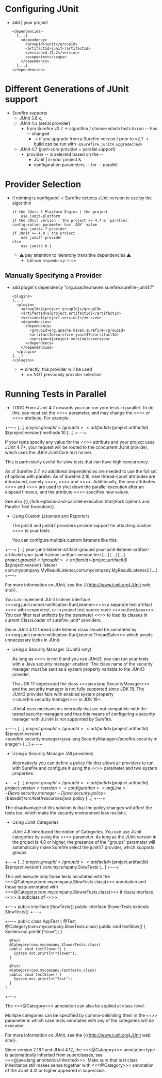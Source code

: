 # Configuring JUnit

* add | your project

    ```
    <dependencies>
      [...]
        <dependency>
          <groupId>junit</groupId>
          <artifactId>junit</artifactId>
          <version>4.13.2</version>
          <scope>test</scope>
        </dependency>
      [...]
    </dependencies>
    ```

# Different Generations of JUnit support

* Surefire supports
  * JUnit 3.8.x,
  * JUnit 4.x (serial provider)
    * from Surefire v2.7 -> algorithm / choose which tests to run -- has -- changed
      * -> if you upgrade from a Surefire version / prior to v2.7  -> build can be run with `-Dsurefire.junit4.upgradecheck`
  * JUnit 4.7 (junit-core provider +  parallel support)
    * provider -- is selected based on the --
      * JUnit | in your project &
      * configuration parameters -- for -- parallel

# Provider Selection

* if nothing is configured -> Surefire detects JUnit version to use by the algorithm

    ```
    if the JUnit 5 Platform Engine | the project
        use junit-platform
    if the JUnit version | the project >= 4.7 & `parallel` configuration parameter has `ANY` value
        use junit4.7 provider
    if JUnit >= 4.0 | the project
        use junit4 provider
    else
        use junit3.8.1
    ```
  * ⚠️ pay attention to hierarchy transitive dependencies ⚠️
    * run `mvn dependency:tree` 

## Manually Specifying a Provider

* add plugin's dependency "org.apache.maven.surefire:surefire-junit47"

    ```
    <plugins>
    [...]
      <plugin>
        <groupId>${project.groupId}</groupId>
        <artifactId>${project.artifactId}</artifactId>
        <version>${project.version}</version>
        <dependencies>
          <dependency>
            <groupId>org.apache.maven.surefire</groupId>
            <artifactId>surefire-junit47</artifactId>
            <version>${project.version}</version>
          </dependency>
        </dependencies>
      </plugin>
    [...]
    </plugins>
    ```

  * -> directly, this provider will be used
    * == NOT previously provider selection

# Running Tests in Parallel

* TODO
  From JUnit 4.7 onwards you can run your tests in parallel. To do this, you must set the
  <<<parallel>>> parameter, and may change the <<<threadCount>>> or <<<useUnlimitedThreads>>> attribute.
  For example:

+---+
<plugins>
    [...]
      <plugin>
        <groupId>${project.groupId}</groupId>
        <artifactId>${project.artifactId}</artifactId>
        <version>${project.version}</version>
        <configuration>
          <parallel>methods</parallel>
          <threadCount>10</threadCount>
        </configuration>
      </plugin>
    [...]
</plugins>
+---+


  If your tests specify any value for the <<<parallel>>> attribute and your project uses JUnit 4.7+, your request will be routed to
  the concurrent JUnit provider, which uses the JUnit JUnitCore test runner.

  This is particularly useful for slow tests that can have high concurrency.

  As of Surefire 2.7, no additional dependencies are needed to use the full set of options with parallel.
  As of Surefire 2.16, new thread-count attributes are introduced, namely <<<threadCountSuites>>>, <<<threadCountClasses>>> and
  <<<threadCountMethods>>>. Additionally, the new attributes <<<parallelTestsTimeoutInSeconds>>> and
  <<<parallelTestsTimeoutForcedInSeconds>>> are used to shut down the parallel execution after an elapsed timeout, and
  the attribute <<<parallel>>> specifies new values.
  
  See also {{{./fork-options-and-parallel-execution.html}Fork Options and Parallel Test Execution}}.

* Using Custom Listeners and Reporters

  The junit4 and junit47 providers provide support for attaching custom <<<RunListeners>>> to your tests.

  You can configure multiple custom listeners like this:

+---+
<dependencies>
[...]
  <dependency>
    <groupId>your-junit-listener-artifact-groupid</groupId>
    <artifactId>your-junit-listener-artifact-artifactid</artifactId>
    <version>your-junit-listener-artifact-version</version>
    <scope>test</scope>
  </dependency>
[...]
</dependencies>
[...]
<plugins>
[...]
  <plugin>
    <groupId>${project.groupId}</groupId>
    <artifactId>${project.artifactId}</artifactId>
    <version>${project.version}</version>
    <configuration>
      <properties>
        <property>
          <name>listener</name>
          <value>com.mycompany.MyResultListener,com.mycompany.MyResultListener2</value>
        </property>
      </properties>
    </configuration>
  </plugin>
[...]
</plugins>
+---+

  For more information on JUnit, see the {{{http://www.junit.org}JUnit web site}}.

  You can implement JUnit listener interface <<<org.junit.runner.notification.RunListener>>> in
  a separate test artifact <<<your-junit-listener-artifact>>> with scope=test, or in project test source code
  <<<src/test/java>>>. You can filter test artifacts by the parameter <<<dependenciesToScan>>> to load its classes
  in current ClassLoader of surefire-junit* providers.

  Since JUnit 4.12 thread safe listener class should be annotated by
  <<<org.junit.runner.notification.RunListener.ThreadSafe>>> which avoids unnecessary locks in JUnit.


* Using a Security Manager (JUnit3 only)

   As long as <<<forkCount>>> is not 0 and you use JUnit3, you can run your tests with a Java security manager enabled.
   The class name of the security manager must be sent as a system property variable to the JUnit3 provider.

   The JDK 17 deprecated the class <<<java.lang.SecurityManager>>> and the security manager is not fully supported
   since JDK 18. The JUnit3 provider fails with enabled system property <<surefire.security.manager>>> in JDK 18+.

   JUnit4 uses mechanisms internally that are not compatible with the tested
   security managers and thus this means of configuring a security manager with JUnit4 is not supported
   by Surefire.

+---+
<plugins>
[...]
      <plugin>
        <groupId>${project.groupId}</groupId>
        <artifactId>${project.artifactId}</artifactId>
        <version>${project.version}</version>
        <configuration>
          <systemPropertyVariables>
            <surefire.security.manager>java.lang.SecurityManager</surefire.security.manager>
          </systemPropertyVariables>
        </configuration>
      </plugin>
[...]
</plugins>
+---+

* Using a Security Manager (All providers)

    Alternatively you can define a policy file that allows all providers to run with Surefire
    and configure it using the <<<argLine>>> parameter and two system properties:

+---+
<plugins>
[...]
      <plugin>
        <groupId>${project.groupId}</groupId>
        <artifactId>${project.artifactId}</artifactId>
        <version>${project.version}</version>
        <configuration>
          <argLine>-Djava.security.manager -Djava.security.policy=${basedir}/src/test/resources/java.policy</argLine>
        </configuration>
      </plugin>
[...]
</plugins>
+---+

  The disadvantage of this solution is that the policy changes will affect the tests too, which make the
  security environment less realistic.

* Using JUnit Categories

    JUnit 4.8 introduced the notion of Categories. You can use JUnit categories by using the <<<groups>>> parameter. As long as 
    the JUnit version in the project is 4.8 or higher, the presence of the "groups" parameter will automatically make Surefire select
    the junit47 provider, which supports groups.

+---+
<plugins>
[...]
    <plugin>
        <groupId>${project.groupId}</groupId>
        <artifactId>${project.artifactId}</artifactId>
        <version>${project.version}</version>
        <configuration>
            <groups>com.mycompany.SlowTests</groups>
        </configuration>
    </plugin>
[...]
</plugins>
+---+

  This will execute only those tests annotated with the <<<@Category(com.mycompany.SlowTests.class)>>> annotation and those tests
  annotated with <<<@Category(com.mycompany.SlowerTests.class)>>> if class/interface <<<SlowerTests>>> is subclass of <<<SlowTests>>>:

+---+
    public interface SlowTests{}
    public interface SlowerTests extends SlowTests{}
+---+

+---+
    public class AppTest {
      @Test
      @Category(com.mycompany.SlowTests.class)
      public void testSlow() {
        System.out.println("slow");
      }

      @Test
      @Category(com.mycompany.SlowerTests.class)
      public void testSlower() {
        System.out.println("slower");
      }

      @Test
      @Category(com.mycompany.FastTests.class)
      public void testSlow() {
        System.out.println("fast");
      }
    }
+---+

  The <<<@Category>>> annotation can also be applied at class-level.
  
  Multiple categories can be specified by comma-delimiting them in the <<<groups>>> parameter in which case tests annotated with
  any of the categories will be executed.
	
  For more information on JUnit, see the {{{http://www.junit.org}JUnit web site}}.

  Since version 2.18.1 and JUnit 4.12, the <<<@Category>>> annotation type is automatically inherited from
  superclasses, see <<<@java.lang.annotation.Inherited>>>. Make sure that test class inheritance still makes sense
  together with <<<@Category>>> annotation of the JUnit 4.12 or higher appeared in superclass.

